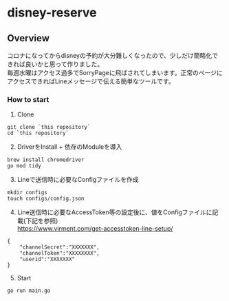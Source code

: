 # disney-reserve

## Overview
コロナになってからdisneyの予約が大分難しくなったので、少しだけ簡略化できれば良いかと思って作りました。  
毎週水曜はアクセス過多でSorryPageに飛ばされてしまいます。正常のページにアクセスできればLineメッセージで伝える簡単なツールです。

### How to start

1. Clone  
```
git clone `this repository`
cd `this repository`
```

2. DriverをInstall + 依存のModuleを導入 
```
brew install chromedriver
go mod tidy
```

3. Lineで送信時に必要なConfigファイルを作成
```
mkdir configs
touch configs/config.json
```


4. Line送信時に必要なAccessToken等の設定後に、値をConfigファイルに記載(下記を参照)  
https://www.virment.com/get-accesstoken-line-setup/
```
{
    "channelSecret":"XXXXXXX",
    "channelToken":"XXXXXXXX",
    "userid":"XXXXXXX"
}
```

5. Start

```
go run main.go
```